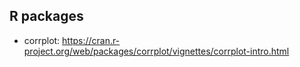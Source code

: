 ## R packages

- corrplot: https://cran.r-project.org/web/packages/corrplot/vignettes/corrplot-intro.html
